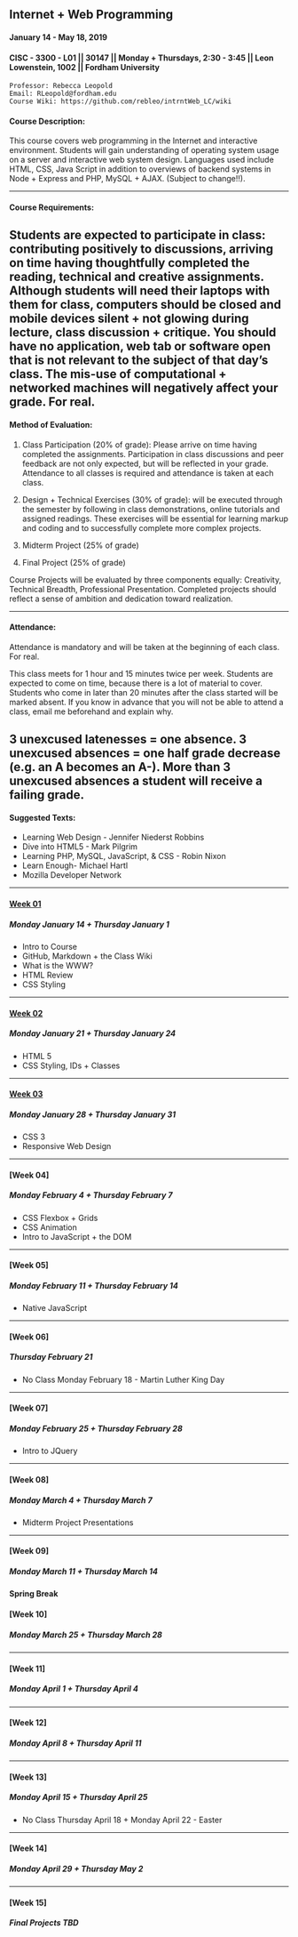## Internet + Web Programming
#### January 14 - May 18, 2019
#### CISC - 3300 - L01 || 30147 || Monday + Thursdays, 2:30 - 3:45 || Leon Lowenstein, 1002 || Fordham University

	Professor: Rebecca Leopold
	Email: RLeopold@fordham.edu
	Course Wiki: https://github.com/rebleo/intrntWeb_LC/wiki

#### Course Description:
This course covers web programming in the Internet and interactive environment. Students will gain understanding of operating system usage on a server and interactive web system design. Languages used include HTML, CSS, Java Script in addition to overviews of backend systems in Node + Express and PHP, MySQL + AJAX. (Subject to change!!).

---
#### Course Requirements:
Students are expected to participate in class: contributing positively to discussions, arriving on time having thoughtfully completed the reading, technical and creative assignments. Although students will need their laptops with them for class, computers should be closed and mobile devices silent + not glowing during lecture, class discussion + critique. You should have no application, web tab or software open that is not relevant to the subject of that day’s class. The mis-use of computational + networked machines will negatively affect your grade. For real.
---

#### Method of Evaluation:
1. Class Participation (20% of grade): Please arrive on time having completed the assignments. Participation in class discussions and peer feedback are not only expected, but will be reflected in your grade. Attendance to all classes is required and attendance is taken at each class.

2. Design + Technical Exercises (30% of grade): will be executed through the semester by following in class demonstrations, online tutorials and assigned readings. These exercises will be essential for learning markup and coding and to successfully complete more complex projects.

3. Midterm Project (25% of grade)

4. Final Project (25% of grade) 

Course Projects will be evaluated by three components equally: Creativity, Technical Breadth, Professional Presentation. Completed projects should reflect a sense of ambition and dedication toward realization.


---
#### Attendance:
Attendance is mandatory and will be taken at the beginning of each class. For real.

This class meets for 1 hour and 15 minutes twice per week. Students are expected to come on time, because there is a lot of material to cover. Students who come in later than 20 minutes after the class started will be marked absent. If you know in advance that you will not be able to attend a class, email me beforehand and explain why.

3 unexcused latenesses = one absence.
3 unexcused absences = one half grade decrease (e.g. an A becomes an A-).
More than 3 unexcused absences a student will receive a failing grade.
---
#### Suggested Texts:
* Learning Web Design - Jennifer Niederst Robbins
* Dive into HTML5 - Mark Pilgrim
* Learning PHP, MySQL, JavaScript, & CSS - Robin Nixon
* Learn Enough- Michael Hartl
* Mozilla Developer Network

---
#### [Week 01](https://github.com/rebleo/intrntWeb_LC/wiki/Week-01)
##### Monday January 14 + Thursday January 1
* Intro to Course
* GitHub, Markdown + the Class Wiki
* What is the WWW?
* HTML Review
* CSS Styling

---

#### [Week 02](https://github.com/rebleo/intrntWeb_LC/wiki/Week-02)
##### Monday January 21 + Thursday January 24
* HTML 5
* CSS Styling, IDs + Classes

---

#### [Week 03](https://github.com/rebleo/intrntWeb_LC/wiki/Week-03)
##### Monday January 28 + Thursday January 31
* CSS 3
* Responsive Web Design

---

#### [Week 04]
##### Monday February 4 + Thursday February 7
* CSS Flexbox + Grids
* CSS Animation
* Intro to JavaScript + the DOM
---

#### [Week 05]
##### Monday February 11 + Thursday February 14
* Native JavaScript
---

#### [Week 06]
##### Thursday February 21
* No Class Monday February 18 - Martin Luther King Day

---

#### [Week 07]
##### Monday February 25 + Thursday February 28
* Intro to JQuery
---

#### [Week 08]
##### Monday March 4 + Thursday March 7
* Midterm Project Presentations
---

#### [Week 09]
##### Monday March 11 + Thursday March 14

#### Spring Break

#### [Week 10]
##### Monday March 25 + Thursday March 28

---

#### [Week 11]
##### Monday April 1 + Thursday April 4

---

#### [Week 12]
##### Monday April 8 + Thursday April 11

---

#### [Week 13]
##### Monday April 15 + Thursday April 25
* No Class Thursday April 18 + Monday April 22 - Easter

---

#### [Week 14]
##### Monday April 29 + Thursday May 2

---

#### [Week 15]
##### Final Projects TBD
